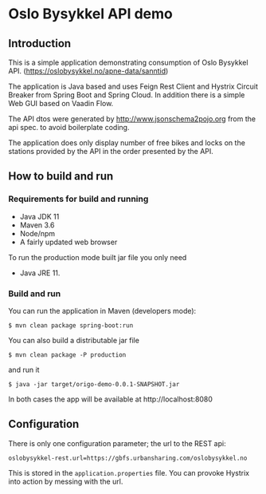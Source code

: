 # Oslo Bysykkel API demo

## Introduction

This is a simple application demonstrating consumption 
of Oslo Bysykkel API. (https://oslobysykkel.no/apne-data/sanntid)

The application is Java based and uses Feign Rest Client and Hystrix 
Circuit Breaker from Spring Boot and Spring Cloud. In addition there is a simple Web 
GUI based on Vaadin Flow. 

The API dtos were generated by http://www.jsonschema2pojo.org from the api spec. 
to avoid boilerplate coding.

The application does only display number of free bikes and locks on the
stations provided by the API in the order presented by the API. 

## How to build and run

### Requirements for build and running

- Java JDK 11 
- Maven 3.6 
- Node/npm
- A fairly updated web browser

To run the production mode built jar file you only need 

- Java JRE 11.

### Build and run

You can run the application in Maven (developers mode):

`$ mvn clean package spring-boot:run`

You can also build a distributable jar file 

`$ mvn clean package -P production`

and run it

`$ java -jar target/origo-demo-0.0.1-SNAPSHOT.jar`

In both cases the app will be available at http://localhost:8080

## Configuration

There is only one configuration parameter; the url to the REST api: 

`oslobysykkel-rest.url=https://gbfs.urbansharing.com/oslobysykkel.no`

This is stored in the `application.properties` file. You can provoke 
Hystrix into action by messing with the url.
